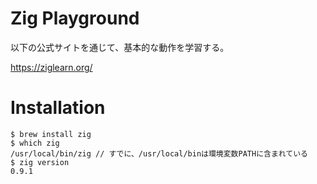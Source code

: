# Zig Playground

以下の公式サイトを通じて、基本的な動作を学習する。

https://ziglearn.org/

# Installation

```
$ brew install zig
$ which zig
/usr/local/bin/zig // すでに、/usr/local/binは環境変数PATHに含まれている
$ zig version
0.9.1
```
